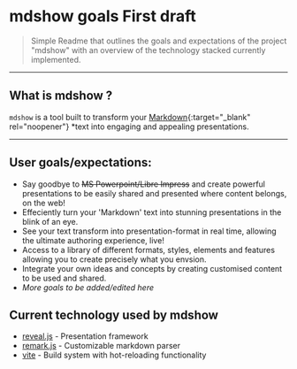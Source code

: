 # mdshow goals First draft
> Simple Readme that outlines the goals and expectations of the project "mdshow" with an overview of the technology stacked currently implemented. 

---

## What is mdshow ?
`mdshow` is a tool built to transform your [Markdown](https://daringfireball.net/projects/markdown/){:target="_blank" rel="noopener"} *text into engaging and appealing presentations.

---

## User goals/expectations:

- Say goodbye to ~~MS Powerpoint/Libre Impress~~ and create powerful presentations to be easily shared and presented where content belongs, on the web!
- Effeciently turn your 'Markdown' text into stunning presentations in the blink of an eye. 
- See your text transform into presentation-format in real time, allowing the ultimate authoring experience, live! 
- Access to a library of different formats, styles, elements and features allowing you to create precisely what you envsion.
- Integrate your own ideas and concepts by creating customised content to be used and shared.
- *More goals to be added/edited here* 

## Current technology used by mdshow

- [reveal.js](https://revealjs.com/) - Presentation framework 
- [remark.js](https://remark.js.org/) - Customizable markdown parser
- [vite](https://vitejs.dev/) - Build system with hot-reloading functionality
